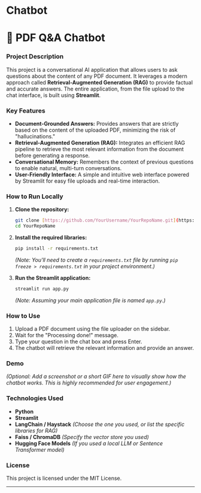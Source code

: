 # Chatbot

# 📄 PDF Q&A Chatbot

### Project Description

This project is a conversational AI application that allows users to ask questions about the content of any PDF document. It leverages a modern approach called **Retrieval-Augmented Generation (RAG)** to provide factual and accurate answers. The entire application, from the file upload to the chat interface, is built using **Streamlit**.

### Key Features

- **Document-Grounded Answers:** Provides answers that are strictly based on the content of the uploaded PDF, minimizing the risk of "hallucinations."
- **Retrieval-Augmented Generation (RAG):** Integrates an efficient RAG pipeline to retrieve the most relevant information from the document before generating a response.
- **Conversational Memory:** Remembers the context of previous questions to enable natural, multi-turn conversations.
- **User-Friendly Interface:** A simple and intuitive web interface powered by Streamlit for easy file uploads and real-time interaction.

### How to Run Locally

1.  **Clone the repository:**
    ```bash
    git clone [https://github.com/YourUsername/YourRepoName.git](https://github.com/YourUsername/YourRepoName.git)
    cd YourRepoName
    ```

2.  **Install the required libraries:**
    ```bash
    pip install -r requirements.txt
    ```
    *(Note: You'll need to create a `requirements.txt` file by running `pip freeze > requirements.txt` in your project environment.)*

3.  **Run the Streamlit application:**
    ```bash
    streamlit run app.py
    ```
    *(Note: Assuming your main application file is named `app.py`.)*

### How to Use

1.  Upload a PDF document using the file uploader on the sidebar.
2.  Wait for the "Processing done!" message.
3.  Type your question in the chat box and press Enter.
4.  The chatbot will retrieve the relevant information and provide an answer.

### Demo

*(Optional: Add a screenshot or a short GIF here to visually show how the chatbot works. This is highly recommended for user engagement.)*

### Technologies Used

-   **Python**
-   **Streamlit**
-   **LangChain / Haystack** *(Choose the one you used, or list the specific libraries for RAG)*
-   **Faiss / ChromaDB** *(Specify the vector store you used)*
-   **Hugging Face Models** *(If you used a local LLM or Sentence Transformer model)*

### License

This project is licensed under the MIT License.

---
